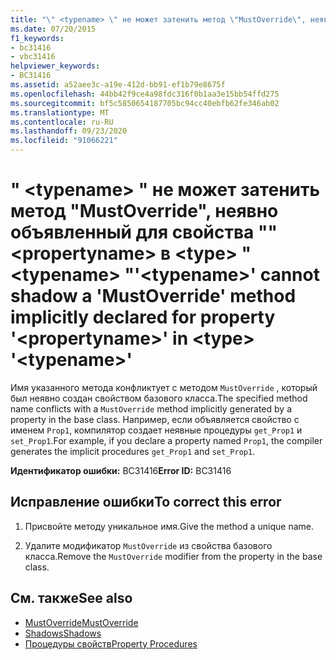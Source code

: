 ```yaml
---
title: "\" <typename> \" не может затенить метод \"MustOverride\", неявно объявленный для свойства \"\" <propertyname> в <type> \" <typename> \""
ms.date: 07/20/2015
f1_keywords:
- bc31416
- vbc31416
helpviewer_keywords:
- BC31416
ms.assetid: a52aee3c-a19e-412d-bb91-ef1b79e8675f
ms.openlocfilehash: 44bb42f9ce4a98fdc316f0b1aa3e15bb54ffd275
ms.sourcegitcommit: bf5c5850654187705bc94cc40ebfb62fe346ab02
ms.translationtype: MT
ms.contentlocale: ru-RU
ms.lasthandoff: 09/23/2020
ms.locfileid: "91066221"
---
```

# <a name="typename-cannot-shadow-a-mustoverride-method-implicitly-declared-for-property-propertyname-in-type-typename"></a><span data-ttu-id="5bece-102">" \<typename> " не может затенить метод "MustOverride", неявно объявленный для свойства "" \<propertyname> в \<type> " \<typename> "</span><span class="sxs-lookup"><span data-stu-id="5bece-102">'\<typename>' cannot shadow a 'MustOverride' method implicitly declared for property '\<propertyname>' in \<type> '\<typename>'</span></span>

<span data-ttu-id="5bece-103">Имя указанного метода конфликтует с методом `MustOverride` , который был неявно создан свойством базового класса.</span><span class="sxs-lookup"><span data-stu-id="5bece-103">The specified method name conflicts with a `MustOverride` method implicitly generated by a property in the base class.</span></span> <span data-ttu-id="5bece-104">Например, если объявляется свойство с именем `Prop1`, компилятор создает неявные процедуры `get_Prop1` и `set_Prop1`.</span><span class="sxs-lookup"><span data-stu-id="5bece-104">For example, if you declare a property named `Prop1`, the compiler generates the implicit procedures `get_Prop1` and `set_Prop1`.</span></span>  
  
 <span data-ttu-id="5bece-105">**Идентификатор ошибки:** BC31416</span><span class="sxs-lookup"><span data-stu-id="5bece-105">**Error ID:** BC31416</span></span>  
  
## <a name="to-correct-this-error"></a><span data-ttu-id="5bece-106">Исправление ошибки</span><span class="sxs-lookup"><span data-stu-id="5bece-106">To correct this error</span></span>  
  
1. <span data-ttu-id="5bece-107">Присвойте методу уникальное имя.</span><span class="sxs-lookup"><span data-stu-id="5bece-107">Give the method a unique name.</span></span>  
  
2. <span data-ttu-id="5bece-108">Удалите модификатор `MustOverride` из свойства базового класса.</span><span class="sxs-lookup"><span data-stu-id="5bece-108">Remove the `MustOverride` modifier from the property in the base class.</span></span>  
  
## <a name="see-also"></a><span data-ttu-id="5bece-109">См. также</span><span class="sxs-lookup"><span data-stu-id="5bece-109">See also</span></span>

- [<span data-ttu-id="5bece-110">MustOverride</span><span class="sxs-lookup"><span data-stu-id="5bece-110">MustOverride</span></span>](../language-reference/modifiers/mustoverride.md)
- [<span data-ttu-id="5bece-111">Shadows</span><span class="sxs-lookup"><span data-stu-id="5bece-111">Shadows</span></span>](../language-reference/modifiers/shadows.md)
- [<span data-ttu-id="5bece-112">Процедуры свойств</span><span class="sxs-lookup"><span data-stu-id="5bece-112">Property Procedures</span></span>](../programming-guide/language-features/procedures/property-procedures.md)
